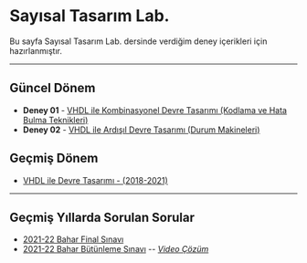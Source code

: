 # Sayısal Tasarım Lab.
Bu sayfa Sayısal Tasarım Lab. dersinde verdiğim deney içerikleri için hazırlanmıştır.

---

## Güncel Dönem
* **Deney 01** - [VHDL ile Kombinasyonel Devre Tasarımı (Kodlama ve Hata Bulma Teknikleri)](1_vhdl_ile_kombinasyonel_devre_tasarimi/readme.md)
* **Deney 02** - [VHDL ile Ardışıl Devre Tasarımı (Durum Makineleri)](2_vhdl_ile_ardisil_devre_tasarimi/readme.md)

## Geçmiş Dönem
* [VHDL ile Devre Tasarımı - (2018-2021)](_vhdl_ile_devre_tasarimi/readme.md)

---
## Geçmiş Yıllarda Sorulan Sorular
* [2021-22 Bahar Final Sınavı][22b-final]
* [2021-22 Bahar Bütünleme Sınavı][22b-but] -- _[Video Çözüm][22b-but-vid]_

[22b-final]: 0_logic_design_lab\21-22-s_Final_Cevaplar-Sayısal-Tasarım-Lab..pdf
[22b-but]: 0_logic_design_lab\21-22-s_Bütünleme_Sorular-Sayısal-Tasarım-Lab.pdf
[22b-but-vid]: https://www.youtube.com/watch?v=RYInZlvrYWY